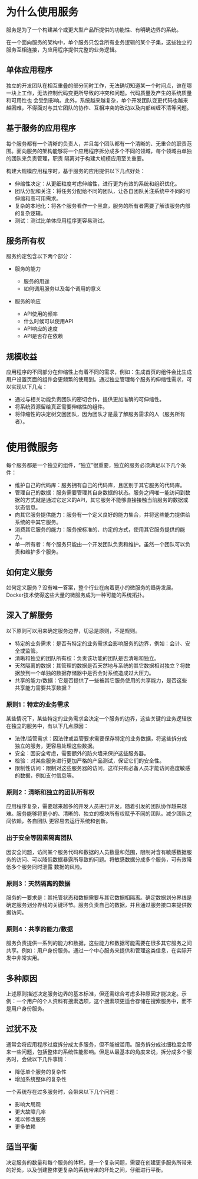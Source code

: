 # 为什么使用服务

服务是为了一个构建某个或更大型产品所提供的功能性、有明确边界的系统。  

在一个面向服务的架构中，单个服务只包含所有业务逻辑的某个子集，这些独立的服务互相连接，为应用程序提供完整的业务逻辑。  

## 单体应用程序

独立的开发团队在相互重叠的部分同时工作，无法确切知道某一个时间点，谁在哪一块上工作，无法控制代码变更所导致的冲突和问题。代码质量及产生的系统质量和可用性也
会受到影响。此外，系统越来越复杂，单个开发团队变更代码也越来越困难，不得面对与其它团队的协作、互相冲突的改动以及内部纠缠不清等问题。  

## 基于服务的应用程序

每个服务都有一个清晰的负责人，并且每个团队都有一个清晰的、无重合的职责范围。面向服务的架构能够将一个应用程序拆分成多个不同的领域，每个领域由单独的团队来负责管理，职责
隔离对于构建大规模应用至关重要。  

构建大规模应用程序时，基于服务的应用提供以下几点好处：  

* 伸缩性决定：从更细粒度考虑伸缩性，进行更为有效的系统和组织优化。
* 团队分配和关注：将任务分配给不同的团队，让各自团队关注系统中不同的可伸缩和高可用需求。
* 复杂的本地化：将各个服务看作一个黑盒，服务的所有者需要了解该服务内部的复杂逻辑。
* 测试：测试比单体应用程序更容易测试。

## 服务所有权

服务约定包含以下两个部分：  

* 服务的能力  
	* 服务的用途
	* 如何调用服务以及每个调用的意义

* 服务的响应
	* API使用的频率
	* 什么时候可以使用API
	* API响应的速度
	* API是否存在依赖


## 规模收益

应用程序的不同部分在伸缩性上有着不同的需求，例如：生成首页的组件会比生成用户设置页面的组件会更频繁的使用到。通过独立管理每个服务的伸缩性需求，可以实现以下几点：

* 通过与相关功能负责团队的密切合作，提供更加准确的可伸缩性。
* 将系统资源留给真正需要伸缩性的组件。
* 将伸缩性的决定树交回团队，因为团队才是最了解服务需求的人（服务所有者）。

# 使用微服务

每个服务都是一个独立的组件，“独立”很重要，独立的服务必须满足以下几个条件：

* 维护自己的代码库：服务拥有自己的代码库，且区别于其它服务的代码库。
* 管理自己的数据：服务需要管理其自身数据的状态。服务之间唯一能访问到数据的方式就是通过它定义的API，其它服务不能够直接接触当前服务的数据或状态信息。
* 向其它服务提供能力：服务有一个定义良好的能力集合，并将这些能力提供给系统的中其它服务。
* 消费其它服务的能力：服务按标准的、约定的方式，使用其它服务提供的能力。
* 单一所有者：每个服务只能由一个开发团队负责和维护。虽然一个团队可以负责和维护多个服务。

## 如何定义服务

如何定义服务？没有唯一答案，整个行业在向着更小的微服务的趋势发展。Docker技术使得这些大量的微服务成为一种可能的系统拓扑。  

## 深入了解服务

以下原则可以用来确定服务边界，切忌是原则，不是规则。

* 特定的业务需求：是否有特定的业务需求会影响服务的边界，例如：会计、安全或监管。
* 清晰和独立的团队所有权：负责该功能的团队是否清晰和独立。
* 天然隔离的数据：其管理的数据是否天然地与系统的其它数据相对独立？将数据放到一个单独的数据存储器中是否会对系统造成过大压力。
* 共享的能力/数据：它是否提供了一些被其它服务使用的共享能力，是否这些共享能力需要共享数据？

### 原则1：特定的业务需求

某些情况下，某些特定的业务需求会决定一个服务的边界，这些关键的业务逻辑放在独立的服务中，有以下几点原因：   

* 法律/监管需求：因法律或监管要求需要保存特定的业务数据，将这些拆分成独立的服务，更容易处理这些数据。
* 安全：因安全考虑，需要额外的防火墙来保护这些服务器。
* 检验：对某些服务进行更加严格的产品测试，保证它们的安全性。
* 限制性访问：限制对这些服务器的访问，这样只有必备人员才能访问高度敏感的数据，例如支付信息等。

### 原则2：清晰和独立的团队所有权

应用程序复杂，需要越来越多的开发人员进行开发，随着引发的团队协作越来越难。服务能够将更小的、清晰的、独立的模块所有权赋予不同的团队。减少团队之间依赖，各自团队
更容易去运行系统和创新。  

### 出于安全等因素隔离团队

因安全问题，访问某个服务代码和数据的人员数量和范围，限制对含有敏感数据服务的访问、可以降低数据暴露所导致的问题。将敏感数据分成多个服务，可有效降低多个服务同时泄露
数据的风险。

### 原则3：天然隔离的数据

服务的一要求是：其托管状态和数据需要与其它数据相隔离。确定数据划分界线是确定服务划分界线的关键环节。服务负责自己的数据，并且通过服务接口来提供数据访问。

### 原则4：共享的能力/数据

服务负责提供一系列的能力和数据，这些能力和数据可能需要在很多其它服务之间共享。例如：用户身份服务。通过一个中心服务来提供和管理这类信息，在实际开发中非常实用。

## 多种原因

上述原则描述决定服务边界的基本标准，但还需综合考虑多种原因才能决定。示例：一个用户的个人资料有搜索选项，这个搜索项更适合存储在搜索服务中，而不是用户身份服务。

## 过犹不及

通常会将应用程序过度拆分成太多服务，但不能被滥用。服务拆分成过细粒度会带来一些问题，包括整体的系统性能影响。但是从最基本的角度来说，拆分成多个服务时，会做以下几件事情：

* 降低单个服务的复杂性
* 增加系统整体的复杂性

一个系统存在过多服务时，会带来以下几个问题：

* 影响大局观
* 更大故障几率
* 难以修改服务
* 更多依赖

## 适当平衡

决定服务的数量和每个服务的体积，是一个复杂问题，需要在创建更多服务所带来的好处，以及创建整体更复杂的系统带来的坏处之间，仔细进行平衡。